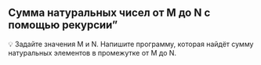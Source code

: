 ## Сумма натуральных чисел от M до N с помощью рекурсии”

💡 Задайте значения M и N. Напишите программу, которая найдёт сумму натуральных элементов в промежутке от M до N.